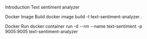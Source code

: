 Introduction
Text sentiment analyzer

Docker Image Build
docker image build -t text-sentiment-analyzer .

Docker Run
docker container run -d --rm --name text-sentiment -p 9005:9005 text-sentiment-analyzer
